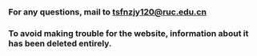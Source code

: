 ### For any questions, mail to tsfnzjy120@ruc.edu.cn
### To avoid making trouble for the website, information about it has been deleted entirely. 
